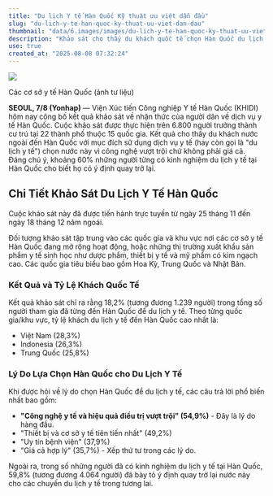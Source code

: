 ```yaml
---
title: "Du lịch Y tế Hàn Quốc Kỹ thuật ưu việt dẫn đầu"
slug: "du-lich-y-te-han-quoc-ky-thuat-uu-viet-dan-dau"
thumbnail: "data/6.images/images/du-lich-y-te-han-quoc-ky-thuat-uu-viet-dan-dau.webp"
description: "Khảo sát cho thấy du khách quốc tế chọn Hàn Quốc du lịch y tế chủ yếu vì kỹ thuật vượt trội, không phải giá cả. Việt Nam, Indonesia có tỷ lệ khách cao."
use: true
created_at: "2025-08-08 07:32:24"
---
```


![](/images/20250807-00496877-yonh-000-1-view.webp)

Các cơ sở y tế Hàn Quốc (ảnh tư liệu)

**SEOUL, 7/8 (Yonhap)** — Viện Xúc tiến Công nghiệp Y tế Hàn Quốc (KHIDI) hôm nay công bố kết quả khảo sát về nhận thức của người dân về dịch vụ y tế Hàn Quốc. Cuộc khảo sát được thực hiện trên 6.800 người trưởng thành cư trú tại 22 thành phố thuộc 15 quốc gia. Kết quả cho thấy du khách nước ngoài đến Hàn Quốc với mục đích sử dụng dịch vụ y tế (hay còn gọi là "du lịch y tế") chọn nước này vì công nghệ vượt trội chứ không phải giá cả. Đáng chú ý, khoảng 60% những người từng có kinh nghiệm du lịch y tế tại Hàn Quốc cho biết họ có ý định quay trở lại.

## Chi Tiết Khảo Sát Du Lịch Y Tế Hàn Quốc

Cuộc khảo sát này đã được tiến hành trực tuyến từ ngày 25 tháng 11 đến ngày 18 tháng 12 năm ngoái.

Đối tượng khảo sát tập trung vào các quốc gia và khu vực nơi các cơ sở y tế Hàn Quốc đang mở rộng hoạt động, hoặc những thị trường xuất khẩu sản phẩm y tế sinh học như dược phẩm, thiết bị y tế và mỹ phẩm có kim ngạch cao. Các quốc gia tiêu biểu bao gồm Hoa Kỳ, Trung Quốc và Nhật Bản.

### Kết Quả và Tỷ Lệ Khách Quốc Tế

Kết quả khảo sát chỉ ra rằng 18,2% (tương đương 1.239 người) trong tổng số người tham gia đã từng đến Hàn Quốc để du lịch y tế.
Theo từng quốc gia/khu vực, tỷ lệ khách du lịch y tế đến Hàn Quốc cao nhất là:
*   Việt Nam (28,3%)
*   Indonesia (26,3%)
*   Trung Quốc (25,8%)

### Lý Do Lựa Chọn Hàn Quốc cho Du Lịch Y Tế

Khi được hỏi về lý do chọn Hàn Quốc để du lịch y tế, các câu trả lời phổ biến nhất bao gồm:

*   **"Công nghệ y tế và hiệu quả điều trị vượt trội" (54,9%)** - Đây là lý do hàng đầu.
*   "Thiết bị và cơ sở y tế tiên tiến nhất" (49,2%)
*   "Uy tín bệnh viện" (37,9%)
*   "Giá cả hợp lý" (35,7%) - Xếp thứ tư trong các lý do.

Ngoài ra, trong số những người đã có kinh nghiệm du lịch y tế tại Hàn Quốc, 59,8% (tương đương 4.064 người) đã bày tỏ ý định quay trở lại nước này cho các chuyến du lịch y tế trong tương lai.